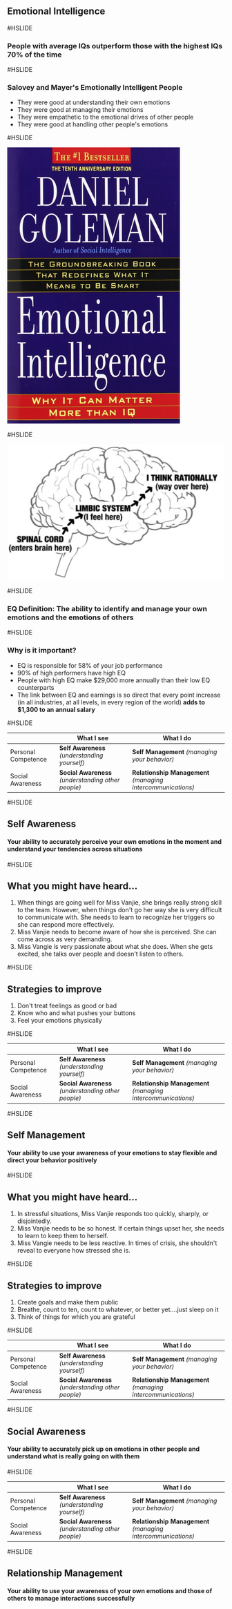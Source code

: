 ## Emotional Intelligence

#HSLIDE

### People with average IQs outperform those with the highest IQs 70% of the time

#HSLIDE

### Salovey and Mayer's Emotionally Intelligent People

 * They were good at understanding their own emotions
 * They were good at managing their emotions
 * They were empathetic to the emotional drives of other people
 * They were good at handling other people's emotions

#HSLIDE

<img src="Goleman.png" alt="drawing" width="400px"/>

#HSLIDE

![Brain](brain.png)
 
#HSLIDE 

### EQ Definition: The ability to identify and manage your own emotions and the emotions of others

#HSLIDE

### Why is it important?

 * EQ is responsible for 58% of your job performance
 * 90% of high performers have high EQ
 * People with high EQ make $29,000 more annually than their low EQ counterparts 
 * The link between EQ and earnings is so direct that every point increase (in all industries, at all levels, in every region of the world) **adds to $1,300 to an annual salary**


#HSLIDE

|                    |  What I see    |   What I do  |
|---                 |             ---|           ---|
|Personal Competence |  **Self Awareness** *(understanding yourself)* | **Self Management** *(managing your behavior)*|
|Social Awareness    |  **Social Awareness** *(understanding other people)* | **Relationship Management** *(managing intercommunications)*|


#HSLIDE

## Self Awareness

#### Your ability to accurately perceive your own emotions in the moment and understand your tendencies across situations

#HSLIDE

## What you might have heard...

 1. When things are going well for Miss Vanjie, she brings really strong skill to the team. However, when things don't go her way she is very difficult to communicate with. She needs to learn to recognize her triggers so she can respond more effectively.
 2. Miss Vanjie needs to become aware of how she is perceived. She can come across as very demanding.
 3. Miss Vangie is very passionate about what she does. When she gets excited, she talks over people and doesn't listen to others. 


#HSLIDE

## Strategies to improve

 1. Don't treat feelings as good or bad
 2. Know who and what pushes your buttons
 3. Feel your emotions physically
 
#HSLIDE

|                    |  What I see    |   What I do  |
|---                 |             ---|           ---|
|Personal Competence |  **Self Awareness** *(understanding yourself)* | **Self Management** *(managing your behavior)*|
|Social Awareness    |  **Social Awareness** *(understanding other people)* | **Relationship Management** *(managing intercommunications)*|


#HSLIDE


## Self Management

#### Your ability to use your awareness of your emotions to stay flexible and direct your behavior positively

#HSLIDE

## What you might have heard...

 1. In stressful situations, Miss Vanjie responds too quickly, sharply, or disjointedly.
 2. Miss Vanjie needs to be so honest. If certain things upset her, she needs to learn to keep them to herself.
 3. Miss Vangie needs to be less reactive. In times of crisis, she shouldn't reveal to everyone how stressed she is. 


#HSLIDE

## Strategies to improve

 1. Create goals and make them public
 2. Breathe, count to ten, count to whatever, or better yet....just sleep on it
 3. Think of things for which you are grateful

#HSLIDE

|                    |  What I see    |   What I do  |
|---                 |             ---|           ---|
|Personal Competence |  **Self Awareness** *(understanding yourself)* | **Self Management** *(managing your behavior)*|
|Social Awareness    |  **Social Awareness** *(understanding other people)* | **Relationship Management** *(managing intercommunications)*|


#HSLIDE


## Social Awareness

#### Your ability to accurately pick up on emotions in other people and understand what is really going on with them


#HSLIDE

|                    |  What I see    |   What I do  |
|---                 |             ---|           ---|
|Personal Competence |  **Self Awareness** *(understanding yourself)* | **Self Management** *(managing your behavior)*|
|Social Awareness    |  **Social Awareness** *(understanding other people)* | **Relationship Management** *(managing intercommunications)*|


#HSLIDE

## Relationship Management

#### Your ability to use your awareness of your own emotions and those of others to manage interactions successfully
